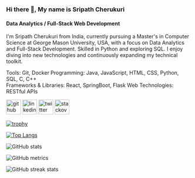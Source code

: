### Hi there 👋, My name is Sripath Cherukuri
#### Data Analytics / Full-Stack Web Development
I'm Sripath Cherukuri from India, currently pursuing a Master's in Computer Science at George Mason University, USA, with a focus on Data Analytics and Full-Stack Development. Skilled in Python and exploring SQL. I enjoy diving into new technologies and continuously expanding my technical toolkit.

Tools: Git, Docker 
Programming: Java, JavaScript, HTML, CSS, Python, SQL, C, C++  
Frameworks & Libraries: React, SpringBoot, Flask 
Web Technologies: RESTful APIs



[<img src='https://cdn.jsdelivr.net/npm/simple-icons@3.0.1/icons/github.svg' alt='github' height='40'>](https://github.com/SripathCh)  [<img src='https://cdn.jsdelivr.net/npm/simple-icons@3.0.1/icons/linkedin.svg' alt='linkedin' height='40'>](https://www.linkedin.com/in/sripathcherukuri/)  [<img src='https://cdn.jsdelivr.net/npm/simple-icons@3.0.1/icons/twitter.svg' alt='twitter' height='40'>](https://twitter.com/sripathch)  [<img src='https://cdn.jsdelivr.net/npm/simple-icons@3.0.1/icons/stackoverflow.svg' alt='stackoverflow' height='40'>](https://stackoverflow.com/users/16725550)  

[![trophy](https://github-profile-trophy.vercel.app/?username=SripathCh)](https://github.com/ryo-ma/github-profile-trophy)

[![Top Langs](https://github-readme-stats.vercel.app/api/top-langs/?username=SripathCh)](https://github.com/anuraghazra/github-readme-stats)

![GitHub stats](https://github-readme-stats.vercel.app/api?username=SripathCh&show_icons=true&count_private=true)  

![GitHub metrics](https://metrics.lecoq.io/SripathCh)  

![GitHub streak stats](https://streak-stats.demolab.com/?user=SripathCh)  


